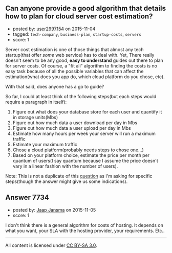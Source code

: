 ## Can anyone provide a good algorithm that details how to plan for cloud server cost estimation?

- posted by: [user2997154](https://stackexchange.com/users/3591112/user2997154) on 2015-11-04
- tagged: `tech-company`, `business-plan`, `startup-costs`, `servers`
- score: 1

Server cost estimation is one of those things that almost any tech startup(that offer *some* web service) has to deal with. Yet, There really doesn't seem to be any good, **easy to understand** guides out there to plan for server costs. Of course, a "fit all" algorithm to finding the costs is no easy task because of all the possible variables that can affect the estimation(what does you app do, which cloud platform do you chose, etc).

With that said, does anyone has a go to guide?

So far, I could at least think of the following steps(but each steps would require a paragraph in itself):

 1. Figure out what does your database store for each user and quantify it in   storage units(Mbs)
 2. Figure out how much data a user download per day in Mbs
 3. Figure out how much data a user upload per day in Mbs
 4. Estimate how many hours per week your server will run a maximum traffic
 5. Estimate your maximum traffic
 6. Chose a cloud platform(probably needs steps to chose one...)
 7. Based on your platform choice, estimate the price per month per quantum of users(I say quantum because I assume the price doesn't vary in a linear fashion with the number of users).

  

Note: This is not a duplicate of this [question][1] as I'm asking for specific steps(though the answer might give us some indications).


  [1]: https://startups.stackexchange.com/questions/1491/how-to-estimate-costs-for-servers-for-web-application


## Answer 7734

- posted by: [Jaap Jansma](https://stackexchange.com/users/4767822/jaap-jansma) on 2015-11-05
- score: 1

I don't think there is a general algorithm for costs of hosting. It depends on what you want, your SLA with the hosting provider, your requirements. Etc.. 





---

All content is licensed under [CC BY-SA 3.0](https://creativecommons.org/licenses/by-sa/3.0/).
